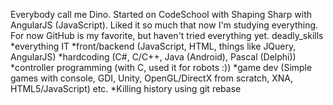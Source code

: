 Everybody call me Dino.
Started on CodeSchool with Shaping Sharp with AngularJS (JavaScript).
Liked it so much that now I'm studying everything.
For now GitHub is my favorite, but haven't tried everything yet.
deadly_skills
*everything IT
*front/backend (JavaScript, HTML, things like JQuery, AngularJS)
*hardcoding (C#, C/C++, Java (Android), Pascal (Delphi))
*controller programming (with C, used it for robots :))
*game dev (Simple games with console, GDI, Unity, OpenGL/DirectX from scratch, XNA, HTML5/JavaScript)
etc.
*Killing history using git rebase
